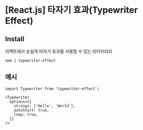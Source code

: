 # [React.js] 타자기 효과(Typewriter Effect)

## Install
리액트에서 손쉽게 타자기 효과를 사용할 수 있는 라이브러리

```bash
npm i typewriter-effect
```

## 예시

```
import Typewriter from 'typewriter-effect';

<Typewriter
  options={{
    strings: ['Hello', 'World'],
    autoStart: true,
    loop: true,
  }}
/>
```
